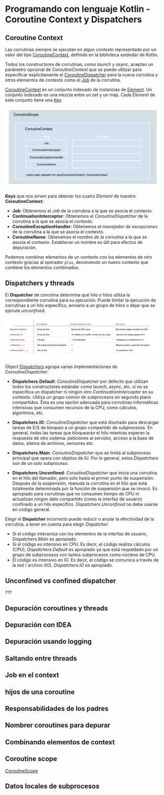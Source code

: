 # Programando con lenguaje Kotlin - Coroutine Context y Dispatchers

## Coroutine Context

Las corrutinas siempre se ejecutan en algún *contexto* representado por un valor del tipo [CoroutineContext](https://kotlinlang.org/api/latest/jvm/stdlib/kotlin.coroutines/-coroutine-context/), definido en la biblioteca estándar de Kotlin.

Todos los constructores de corrutinas, como *launch* y *async*, aceptan un parámetro opcional de *CoroutineContext* que se puede utilizar para especificar explícitamente el [CoroutineDispatcher](https://kotlin.github.io/kotlinx.coroutines/kotlinx-coroutines-core/kotlinx.coroutines/-coroutine-dispatcher/index.html) para la nueva corrutina y otros elementos de contexto como el [Job](https://kotlin.github.io/kotlinx.coroutines/kotlinx-coroutines-core/kotlinx.coroutines/-job/index.html) de la corrutina.

[CoroutineContext](https://kotlinlang.org/api/latest/jvm/stdlib/kotlin.coroutines/-coroutine-context/) es un conjunto indexado de instancias de [Element](https://kotlinlang.org/api/latest/jvm/stdlib/kotlin.coroutines/-coroutine-context/-element/). Un conjunto indexado es una mezcla entre un set y un map. Cada *Element* de este conjunto tiene una [Key](https://kotlinlang.org/api/latest/jvm/stdlib/kotlin.coroutines/-coroutine-context/-key.html).

<img src="https://raw.githubusercontent.com/arbems/Android-with-Kotlin-Architecture-Components/master/Corrutinas%20kotlin%20con%20componentes%20de%20la%20arquitectura/0001.png" width="600" /><br>

**Keys** que nos sirven para obtener los cuatro *Element* de nuestro **CoroutineContext**:

* **Job**: Obtenemos el *Job* de la corrutina a la que se asocia el contexto.
* **ContinuationInterceptor**: Obtenemos el *CoroutineDispatcher* de la corrutina a la que se asocia el contexto.
* **CoroutineExceptionHandler**: Obtenemos el *manejador de excepciones* de la corrutina a la que se asocia el contexto.
* **CoroutineName**: Obtenemos el *nombre de la corrutina* a la que se asocia el contexto. Establecer un nombre es útil para efectos de depuración.

Podemos combinar elementos de un contexto con los elementos de otro contexto gracias al operador `plus`, devolviendo un nuevo contexto que contiene los elementos combinados.


## Dispatchers y threads

El **Dispatcher** de corrutina determina qué hilo o hilos utiliza la correspondiente corrutina para su ejecución.
Puede limitar la ejecución de corrutinas a un hilo específico, enviarlo a un grupo de hilos o dejar que se ejecute *unconfined*.

<img src="https://raw.githubusercontent.com/arbems/Kotlin-Programming-Language/master/src/coroutines/coroutineContextAndDispatchers/0001.png" witdh="600"/>

Object [Dispatchers](https://kotlin.github.io/kotlinx.coroutines/kotlinx-coroutines-core/kotlinx.coroutines/-dispatchers/index.html) agrupa varias implementaciones de *CoroutineDispatcher*:

* **Dispatchers.Default**: *CoroutineDispatcher* por defecto que utilizan todos los constructores estándar como launch, async, etc. si no se especifica un dispatcher ni ningún otro *ContinuationInterceptor* en su contexto. Utiliza un grupo común de subprocesos en segundo plano compartidos. Ésta es una opción adecuada para corrutinas informáticas intensivas que consumen recursos de la CPU, como cálculos, algoritmos, etc.

* **Dispatchers.IO**: *CoroutineDispatcher* que está diseñado para descargar tareas de E/S de bloqueo a un grupo compartido de subprocesos. En general, todas las tareas que bloquearán el hilo mientras esperan la respuesta de otro sistema: peticiones al servidor, acceso a la base de datos, sitema de archivos, sensores etc.

* **Dispatchers.Main**: *CoroutineDispatcher* que se limita al subproceso principal que opera con objetos de IU. Por lo general, estos *Dispatchers* son de un solo subproceso.

* **Dispatchers.Unconfined**: *CoroutineDispatcher* que inicia una corrutina en el hilo del llamador, pero solo hasta el primer punto de suspensión. Después de la suspensión, reanuda la corrutina en el hilo que está totalmente determinada por la función de suspensión que se invocó. Es apropiado para corrutinas que no consumen tiempo de CPU ni actualizan ningún dato compartido (como la interfaz de usuario) confinado a un hilo específico. *Dispatchers.Unconfined* no debe usarse en código general.

Elegir el **Dispatcher** incorrecto puede reducir o anular la efectividad de la corrutina, a tener en cuenta para elegir *Dispatcher*:

* Si el código interactúa con los elementos de la interfaz de usuario, *Dispatchers.Main* es apropiado.
* Si el código es intensivo en CPU. Es decir, el código realiza cálculos (CPU), *Dispatchers.Default* es apropiado ya que está respaldado por un grupo de subprocesos con tantos subprocesos como núcleos de CPU.
* El código es intensivo en IO. Es decir, el código se comunica a través de la red / archivo (IO). *Dispatchers.IO* es apropiado.

## Unconfined vs confined dispatcher

???

## Depuración coroutines y threads
## Depuración con IDEA
## Depuración usando logging
## Saltando entre threads
## Job en el context
## hijos de una coroutine
## Responsabilidades de los padres
## Nombrer coroutines para depurar
## Combinando elementos de context
## Coroutine scope

[CoroutineScope](https://kotlin.github.io/kotlinx.coroutines/kotlinx-coroutines-core/kotlinx.coroutines/-coroutine-scope/index.html)

## Datos locales de subprocesos



